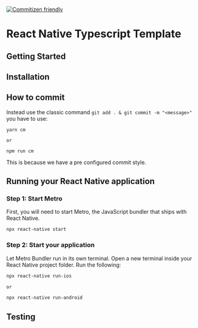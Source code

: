 [![Commitizen friendly](https://img.shields.io/badge/commitizen-friendly-brightgreen.svg)](http://commitizen.github.io/cz-cli/)
# React Native Typescript Template

## Getting Started

## Installation

## How to commit

Instead use the classic command ```git add . & git commit -m "<message>"``` you have to use:

```
yarn cm

or

npm run cm
```

This is because we have a pre configured commit style.

## Running your React Native application
### Step 1: Start Metro
First, you will need to start Metro, the JavaScript bundler that ships with React Native.

```bash
npx react-native start
```

### Step 2: Start your application
Let Metro Bundler run in its own terminal. Open a new terminal inside your React Native project folder. Run the following:

```bash
npx react-native run-ios

or

npx react-native run-android
```

## Testing